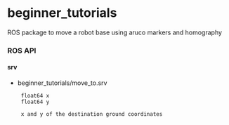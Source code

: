 # beginner_tutorials
ROS package to move a robot base using aruco markers and homography


### ROS API

#### srv

 * beginner_tutorials/move_to.srv

        float64 x
        float64 y
        
        x and y of the destination ground coordinates 
